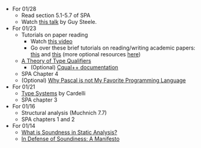 - For 01/28
  - Read section 5.1-5.7 of SPA
  - Watch [this talk](https://www.youtube.com/watch?v=dCuZkaaou0Q) by Guy Steele.
- For 01/23
  - Tutorials on paper reading
    - Watch [this video](https://www.microsoft.com/en-us/research/video/how-to-write-a-great-research-paper-3/)
    - Go over these brief tutorials on reading/writing academic papers: [this](https://courses.cs.washington.edu/courses/cse561/02sp/reviews.pdf) and [this](http://www.armandofox.com/for-students/advice-for-paper-writing)  (more optional resources [here](https://paulgazzillo.com/links/))
  - [A Theory of Type Qualifiers](https://www.cs.tufts.edu/~jfoster/papers/pldi99.pdf)
    - (Optional) [Cqual++ documentation](http://dsw.users.sonic.net/oink/qual.html)
  - SPA Chapter 4
  - (Optional) [Why Pascal is not My Favorite Programming Language](https://www.lysator.liu.se/c/bwk-on-pascal.html)
- For 01/21
  - [Type Systems](http://lucacardelli.name/Papers/TypeSystems.pdf) by Cardelli
  - SPA chapter 3
- For 01/16
  - Structural analysis (Muchnich 7.7)
  - SPA chapters 1 and 2
- For 01/14
  - [What is Soundness in Static Analysis?](http://www.pl-enthusiast.net/2017/10/23/what-is-soundness-in-static-analysis/)
  - [In Defense of Soundiness: A Manifesto](http://soundiness.org/documents/InDefense2.pdf)
